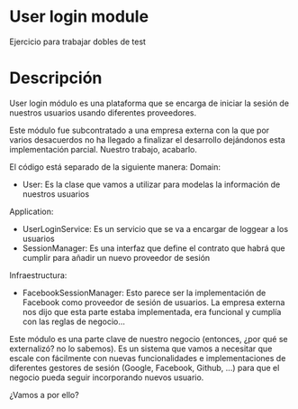 # User login module

Ejercicio para trabajar dobles de test

# Descripción

User login módulo es una plataforma que se encarga de iniciar la sesión de nuestros usuarios
usando diferentes proveedores.

Este módulo fue subcontratado a una empresa externa con la que por varios desacuerdos no ha llegado a finalizar
el desarrollo dejándonos esta implementación parcial. Nuestro trabajo, acabarlo.

El código está separado de la siguiente manera:
Domain:
- User: Es la clase que vamos a utilizar para modelas la información de nuestros usuarios

Application:
- UserLoginService: Es un servicio que se va a encargar de loggear a los usuarios
- SessionManager: Es una interfaz que define el contrato que habrá que cumplir para añadir un nuevo proveedor de sesión

Infraestructura:
- FacebookSessionManager: Esto parece ser la implementación de Facebook como proveedor de sesión de usuarios. La
  empresa externa nos dijo que esta parte estaba implementada, era funcional y cumplía con las reglas de negocio...

Este módulo es una parte clave de nuestro negocio (entonces, ¿por qué se externalizó? no lo sabemos). Es un sistema
que vamos a necesitar que escale con fácilmente con nuevas funcionalidades e implementaciones de diferentes gestores
de sesión (Google, Facebook, Github, ...) para que el negocio pueda seguir incorporando nuevos usuario.

¿Vamos a por ello?
